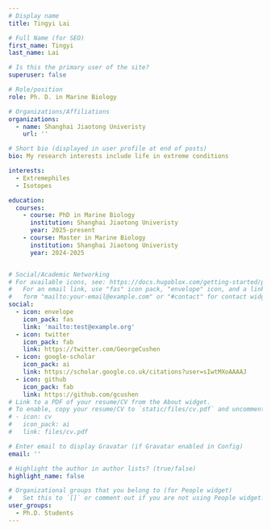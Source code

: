```yaml
---
# Display name
title: Tingyi Lai

# Full Name (for SEO)
first_name: Tingyi
last_name: Lai

# Is this the primary user of the site?
superuser: false

# Role/position
role: Ph. D. in Marine Biology

# Organizations/Affiliations
organizations:
  - name: Shanghai Jiaotong Univeristy
    url: ''

# Short bio (displayed in user profile at end of posts)
bio: My research interests include life in extreme conditions

interests:
  - Extremephiles
  - Isotopes

education:
  courses:
    - course: PhD in Marine Biology
      institution: Shanghai Jiaotong Univeristy
      year: 2025-present
    - course: Master in Marine Biology
      institution: Shanghai Jiaotong Univeristy
      year: 2024-2025


# Social/Academic Networking
# For available icons, see: https://docs.hugoblox.com/getting-started/page-builder/#icons
#   For an email link, use "fas" icon pack, "envelope" icon, and a link in the
#   form "mailto:your-email@example.com" or "#contact" for contact widget.
social:
  - icon: envelope
    icon_pack: fas
    link: 'mailto:test@example.org'
  - icon: twitter
    icon_pack: fab
    link: https://twitter.com/GeorgeCushen
  - icon: google-scholar
    icon_pack: ai
    link: https://scholar.google.co.uk/citations?user=sIwtMXoAAAAJ
  - icon: github
    icon_pack: fab
    link: https://github.com/gcushen
# Link to a PDF of your resume/CV from the About widget.
# To enable, copy your resume/CV to `static/files/cv.pdf` and uncomment the lines below.
# - icon: cv
#   icon_pack: ai
#   link: files/cv.pdf

# Enter email to display Gravatar (if Gravatar enabled in Config)
email: ''

# Highlight the author in author lists? (true/false)
highlight_name: false

# Organizational groups that you belong to (for People widget)
#   Set this to `[]` or comment out if you are not using People widget.
user_groups:
  - Ph.D. Students
---
```


